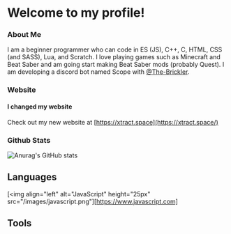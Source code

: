 # Welcome to my profile!
### About Me
I am a beginner programmer who can code in ES (JS), C++, C, HTML, CSS (and SASS), Lua, and Scratch. I love playing games such as Minecraft and Beat Saber and am going start making Beat Saber mods (probably Quest). I am developing a discord bot named Scope with [@The-Brickler](https://github.com/The-Brickler).
### Website
#### I changed my website
Check out my new website at [https://xtract.space](https://xtract.space/)
### Github Stats
![Anurag's GitHub stats](https://github-readme-stats.vercel.app/api?username=AnyMinorDeerPanda&show_icons=true&theme=radical&include_all_commits=true)

## Languages
[<img align="left" alt="JavaScript" height="25px" src="/images/javascript.png"][https://www.javascript.com]

## Tools
